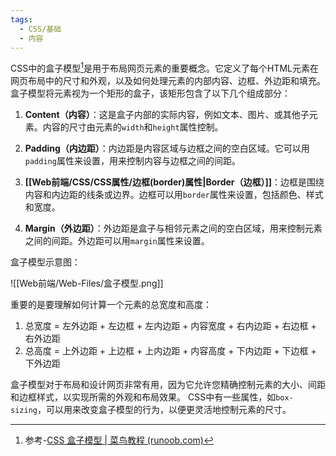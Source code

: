```yaml
---
tags:
  - CSS/基础
  - 内容
---
```

CSS中的盒子模型[^1]是用于布局网页元素的重要概念。它定义了每个HTML元素在网页布局中的尺寸和外观，以及如何处理元素的内部内容、边框、外边距和填充。盒子模型将元素视为一个矩形的盒子，该矩形包含了以下几个组成部分：

1. **Content（内容）**：这是盒子内部的实际内容，例如文本、图片、或其他子元素。内容的尺寸由元素的`width`和`height`属性控制。

2. **Padding（内边距）**：内边距是内容区域与边框之间的空白区域。它可以用`padding`属性来设置，用来控制内容与边框之间的间距。

3. **[[Web前端/CSS/CSS属性/边框(border)属性|Border（边框）]]**：边框是围绕内容和内边距的线条或边界。边框可以用`border`属性来设置，包括颜色、样式和宽度。

4. **Margin（外边距）**：外边距是盒子与相邻元素之间的空白区域，用来控制元素之间的间距。外边距可以用`margin`属性来设置。

盒子模型示意图：

![[Web前端/Web-Files/盒子模型.png]]

重要的是要理解如何计算一个元素的总宽度和高度：

1. 总宽度 = 左外边距 + 左边框 + 左内边距 + 内容宽度 + 右内边距 + 右边框 + 右外边距
2. 总高度 = 上外边距 + 上边框 + 上内边距 + 内容高度 + 下内边距 + 下边框 + 下外边距

盒子模型对于布局和设计网页非常有用，因为它允许您精确控制元素的大小、间距和边框样式，以实现所需的外观和布局效果。 CSS中有一些属性，如`box-sizing`，可以用来改变盒子模型的行为，以便更灵活地控制元素的尺寸。

[^1]: 参考-[CSS 盒子模型 | 菜鸟教程 (runoob.com)](https://www.runoob.com/css/css-boxmodel.html)